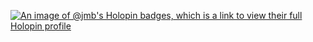 [![An image of @jmb's Holopin badges, which is a link to view their full Holopin profile](https://holopin.me/jmb)](https://holopin.io/@jmb)
